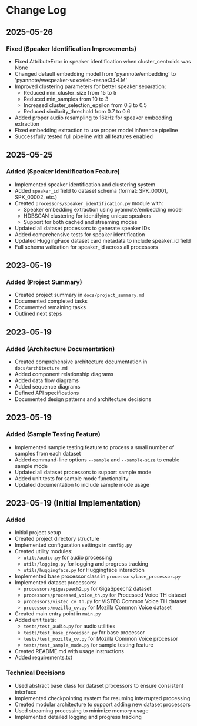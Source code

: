 # Change Log

## 2025-05-26

### Fixed (Speaker Identification Improvements)
- Fixed AttributeError in speaker identification when cluster_centroids was None
- Changed default embedding model from 'pyannote/embedding' to 'pyannote/wespeaker-voxceleb-resnet34-LM'
- Improved clustering parameters for better speaker separation:
  - Reduced min_cluster_size from 15 to 5
  - Reduced min_samples from 10 to 3
  - Increased cluster_selection_epsilon from 0.3 to 0.5
  - Reduced similarity_threshold from 0.7 to 0.6
- Added proper audio resampling to 16kHz for speaker embedding extraction
- Fixed embedding extraction to use proper model inference pipeline
- Successfully tested full pipeline with all features enabled

## 2025-05-25

### Added (Speaker Identification Feature)
- Implemented speaker identification and clustering system
- Added `speaker_id` field to dataset schema (format: SPK_00001, SPK_00002, etc.)
- Created `processors/speaker_identification.py` module with:
  - Speaker embedding extraction using pyannote/embedding model
  - HDBSCAN clustering for identifying unique speakers
  - Support for both cached and streaming modes
- Updated all dataset processors to generate speaker IDs
- Added comprehensive tests for speaker identification
- Updated HuggingFace dataset card metadata to include speaker_id field
- Full schema validation for speaker_id across all processors

## 2023-05-19

### Added (Project Summary)
- Created project summary in `docs/project_summary.md`
- Documented completed tasks
- Documented remaining tasks
- Outlined next steps

## 2023-05-19

### Added (Architecture Documentation)
- Created comprehensive architecture documentation in `docs/architecture.md`
- Added component relationship diagrams
- Added data flow diagrams
- Added sequence diagrams
- Defined API specifications
- Documented design patterns and architecture decisions

## 2023-05-19

### Added (Sample Testing Feature)
- Implemented sample testing feature to process a small number of samples from each dataset
- Added command-line options `--sample` and `--sample-size` to enable sample mode
- Updated all dataset processors to support sample mode
- Added unit tests for sample mode functionality
- Updated documentation to include sample mode usage

## 2023-05-19 (Initial Implementation)

### Added
- Initial project setup
- Created project directory structure
- Implemented configuration settings in `config.py`
- Created utility modules:
  - `utils/audio.py` for audio processing
  - `utils/logging.py` for logging and progress tracking
  - `utils/huggingface.py` for Huggingface interaction
- Implemented base processor class in `processors/base_processor.py`
- Implemented dataset processors:
  - `processors/gigaspeech2.py` for GigaSpeech2 dataset
  - `processors/processed_voice_th.py` for Processed Voice TH dataset
  - `processors/vistec_cv_th.py` for VISTEC Common Voice TH dataset
  - `processors/mozilla_cv.py` for Mozilla Common Voice dataset
- Created main entry point in `main.py`
- Added unit tests:
  - `tests/test_audio.py` for audio utilities
  - `tests/test_base_processor.py` for base processor
  - `tests/test_mozilla_cv.py` for Mozilla Common Voice processor
  - `tests/test_sample_mode.py` for sample testing feature
- Created README.md with usage instructions
- Added requirements.txt

### Technical Decisions
- Used abstract base class for dataset processors to ensure consistent interface
- Implemented checkpointing system for resuming interrupted processing
- Created modular architecture to support adding new dataset processors
- Used streaming processing to minimize memory usage
- Implemented detailed logging and progress tracking